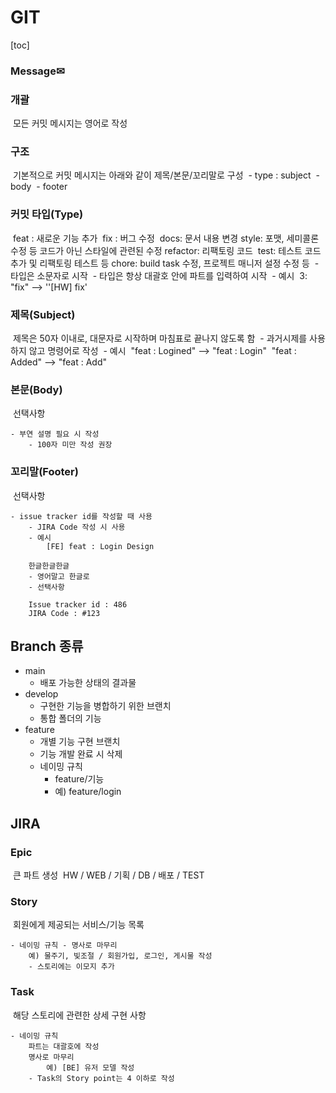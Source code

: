 # GIT

[toc]

### Message✉

### 개괄
​    모든 커밋 메시지는 영어로 작성



### 구조
​    기본적으로 커밋 메시지는 아래와 같이 제목/본문/꼬리말로 구성
​    - type : subject
​        - body
​        - footer



### 커밋 타입(Type)
​    feat : 새로운 기능 추가
​    fix : 버그 수정
​    docs: 문서 내용 변경
​    style: 포맷,  세미콜론 수정 등 코드가 아닌 스타일에 관련된 수정
​    refactor: 리팩토링 코드
​    test: 테스트 코드 추가 및 리팩토링 테스트 등
​    chore: build task 수정, 프로젝트 매니저 설정 수정 등
​    - 타입은 소문자로 시작
​        - 타입은 항상 대괄호 안에 파트를 입력하여 시작
​        - 예시
​            3: "fix" --> ''[HW] fix'



### 제목(Subject)
​    제목은 50자 이내로, 대문자로 시작하며 마침표로 끝나지 않도록 함
​    - 과거시제를 사용하지 않고 명령어로 작성
​        - 예시
​        "feat : Logined" --> "feat : Login"
​        "feat : Added" --> "feat : Add"



### 본문(Body)
​    선택사항

    - 부연 설명 필요 시 작성
        - 100자 미만 작성 권장



### 꼬리말(Footer)
​    선택사항

    - issue tracker id를 작성할 때 사용
        - JIRA Code 작성 시 사용
        - 예시
            [FE] feat : Login Design
    
        한글한글한글
        - 영어말고 한글로
        - 선택사항
    
        Issue tracker id : 486
        JIRA Code : #123



## Branch 종류

- main
  - 배포 가능한 상태의 결과물
- develop
  - 구현한 기능을 병합하기 위한 브랜치
  - 통합 폴더의 기능
- feature
  - 개별 기능 구현 브랜치
  - 기능 개발 완료 시 삭제
  - 네이밍 규칙
    - feature/기능
    - 예) feature/login



## JIRA
### Epic
​    큰 파트 생성
​    HW / WEB / 기획 / DB / 배포 / TEST



### Story
​    회원에게 제공되는 서비스/기능 목록

    - 네이밍 규칙 - 명사로 마무리
        예) 물주기, 빛조절 / 회원가입, 로그인, 게시물 작성
        - 스토리에는 이모지 추가



### Task
​    해당 스토리에 관련한 상세 구현 사항

    - 네이밍 규칙
        파트는 대괄호에 작성
        명사로 마무리
            예) [BE] 유저 모델 작성
        - Task의 Story point는 4 이하로 작성